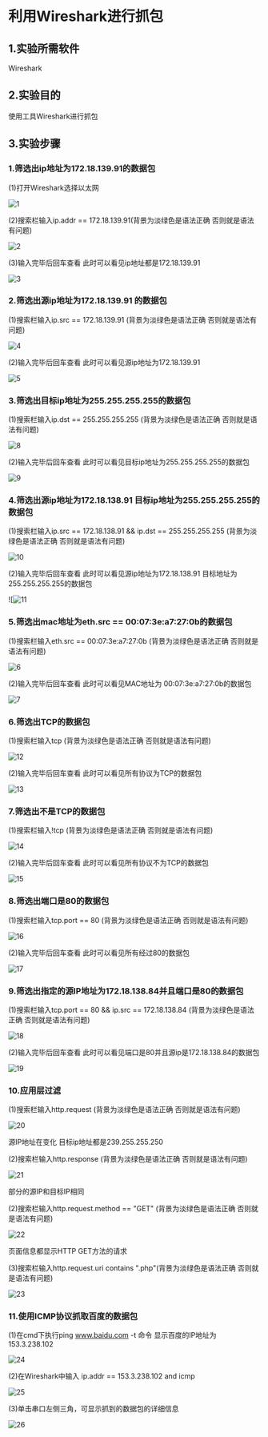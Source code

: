 # 利用Wireshark进行抓包

## 1.实验所需软件

Wireshark

## 2.实验目的

使用工具Wireshark进行抓包

## 3.实验步骤

### 1.筛选出ip地址为172.18.139.91的数据包

(1)打开Wireshark选择以太网

![1](G:\1\1.PNG)

(2)搜索栏输入ip.addr == 172.18.139.91(背景为淡绿色是语法正确 否则就是语法有问题)

![2](G:\1\2.PNG)

(3)输入完毕后回车查看 此时可以看见ip地址都是172.18.139.91

![3](G:\1\3.PNG)

### 2.筛选出源ip地址为172.18.139.91 的数据包



(1)搜索栏输入ip.src == 172.18.139.91 (背景为淡绿色是语法正确 否则就是语法有问题)

![4](G:\1\4.PNG)

(2)输入完毕后回车查看 此时可以看见源ip地址为172.18.139.91 

![5](G:\1\5.PNG)

### 3.筛选出目标ip地址为255.255.255.255的数据包



(1)搜索栏输入ip.dst == 255.255.255.255 (背景为淡绿色是语法正确 否则就是语法有问题)

![8](G:\1\8.PNG)

(2)输入完毕后回车查看 此时可以看见目标ip地址为255.255.255.255的数据包

![9](G:\1\9.PNG)

### 4.筛选出源ip地址为172.18.138.91 目标ip地址为255.255.255.255的数据包

(1)搜索栏输入ip.src == 172.18.138.91 && ip.dst == 255.255.255.255 (背景为淡绿色是语法正确 否则就是语法有问题)

![10](G:\1\10.PNG)

(2)输入完毕后回车查看 此时可以看见源ip地址为172.18.138.91 目标地址为255.255.255.255的数据包

![![11](G:\1\11.PNG)

### 5.筛选出mac地址为eth.src == 00:07:3e:a7:27:0b的数据包

(1)搜索栏输入eth.src == 00:07:3e:a7:27:0b (背景为淡绿色是语法正确 否则就是语法有问题)

![6](G:\1\6.PNG)

(2)输入完毕后回车查看 此时可以看见MAC地址为 00:07:3e:a7:27:0b的数据包

![7](G:\1\7.PNG)

### 6.筛选出TCP的数据包

(1)搜索栏输入tcp (背景为淡绿色是语法正确 否则就是语法有问题)

![12](G:\1\12.PNG)

(2)输入完毕后回车查看 此时可以看见所有协议为TCP的数据包

![13](G:\1\13.PNG)

### 7.筛选出不是TCP的数据包

(1)搜索栏输入!tcp (背景为淡绿色是语法正确 否则就是语法有问题)

![14](G:\1\14.PNG)

(2)输入完毕后回车查看 此时可以看见所有协议不为TCP的数据包

![15](G:\1\15.PNG)

### 8.筛选出端口是80的数据包

(1)搜索栏输入tcp.port == 80 (背景为淡绿色是语法正确 否则就是语法有问题)

![16](G:\1\16.PNG)

(2)输入完毕后回车查看 此时可以看见所有经过80的数据包

![17](G:\1\17.PNG)

### 9.筛选出指定的源IP地址为172.18.138.84并且端口是80的数据包

(1)搜索栏输入tcp.port == 80 && ip.src == 172.18.138.84 (背景为淡绿色是语法正确 否则就是语法有问题)

![18](G:\1\18.PNG)

(2)输入完毕后回车查看 此时可以看见端口是80并且源ip是172.18.138.84的数据包

![19](G:\1\19.PNG)

### 10.应用层过滤

(1)搜索栏输入http.request (背景为淡绿色是语法正确 否则就是语法有问题)

![20](G:\1\20.PNG)

源IP地址在变化 目标ip地址都是239.255.255.250

(2)搜索栏输入http.response (背景为淡绿色是语法正确 否则就是语法有问题)

![21](G:\1\21.PNG)

部分的源IP和目标IP相同

(2)搜索栏输入http.request.method == "GET" (背景为淡绿色是语法正确 否则就是语法有问题)

![22](G:\1\22.PNG)

页面信息都显示HTTP GET方法的请求

(3)搜索栏输入http.request.uri contains ".php"(背景为淡绿色是语法正确 否则就是语法有问题)

![23](G:\1\23.png)

### 11.使用ICMP协议抓取百度的数据包

(1)在cmd下执行ping www.baidu.com -t 命令 显示百度的IP地址为153.3.238.102

![24](G:\1\24.png)

(2)在Wireshark中输入 ip.addr == 153.3.238.102 and icmp

![25](G:\1\25.png)

(3)单击串口左侧三角，可显示抓到的数据包的详细信息

![26](G:\1\26.png)

